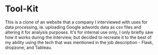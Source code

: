 # Tool-Kit

This is a clone of an website that a company I interviewed with uses for data processing, ie. uploading Google adwords data as csv files and altering it for analysis purposes. It's for internal use only, I only briefly saw how it works during the interview, but decided to recreate it to the best of my ability using the tech that was mentioned in the job description - Flask, dropzone, and Tableau.
